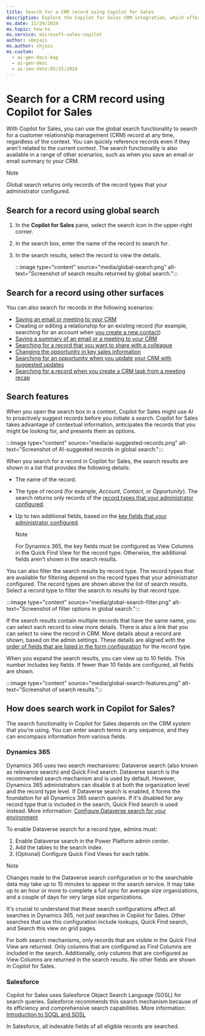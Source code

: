 ```yaml
---
title: Search for a CRM record using Copilot for Sales
description: Explore the Copilot for Sales CRM integration, which offers AI-based recommendations and user-initiated searches to efficiently deliver relevant records.
ms.date: 11/29/2024
ms.topic: how-to
ms.service: microsoft-sales-copilot
author: sbmjais
ms.author: shjais
ms.custom:
  - ai-gen-docs-bap
  - ai-gen-desc
  - ai-seo-date:05/15/2024
---
```


# Search for a CRM record using Copilot for Sales

With Copilot for Sales, you can use the global search functionality to search for a customer relationship management (CRM) record at any time, regardless of the context. You can quickly reference records even if they aren't related to the current context. The search functionality is also available in a range of other scenarios, such as when you save an email or email summary to your CRM.

> [!NOTE]
> Global search returns only records of the record types that your administrator configured.

## Search for a record using global search

1. In the **Copilot for Sales** pane, select the search icon in the upper-right corner.
1. In the search box, enter the name of the record to search for.
1. In the search results, select the record to view the details.

    :::image type="content" source="media/global-search.png" alt-text="Screenshot of search results returned by global search.":::

## Search for a record using other surfaces

You can also search for records in the following scenarios:

- [Saving an email or meeting to your CRM](save-outlook-activities-crm.md)
- Creating or editing a relationship for an existing record (for example, searching for an account when [you create a new contact](create-contact-crm-sales-copilot.md))
- [Saving a summary of an email or a meeting to your CRM](view-save-email-summary-crm.md)
- [Searching for a record that you want to share with a colleague](share-crm-record-teams-conversation.md)
- [Changing the opportunity in key sales information](key-sales-info.md#change-the-opportunity)
- [Searching for an opportunity when you update your CRM with suggested updates](suggested-crm-updates.md#update-crm-with-suggested-updates)
- [Searching for a record when you create a CRM task from a meeting recap](view-meeting-summary-recap.md#create-a-crm-task-from-a-meeting-recap)

## Search features

When you open the search box in a context, Copilot for Sales might use AI to proactively suggest records before you initiate a search. Copilot for Sales takes advantage of contextual information, anticipates the records that you might be looking for, and presents them as options.

:::image type="content" source="media/ai-suggested-records.png" alt-text="Screenshot of AI-suggested records in global search.":::

When you search for a record in Copilot for Sales, the search results are shown in a list that provides the following details:

- The name of the record.
- The type of record (for example, *Account*, *Contact*, or *Opportunity*). The search returns only records of the [record types that your administrator configured](customize-forms-and-fields.md).
- Up to two additional fields, based on the [key fields that your administrator configured](customize-forms-and-fields.md#select-key-fields-for-the-mini-view).

    > [!NOTE]
    > For Dynamics 365, the key fields must be configured as View Columns in the Quick Find View for the record type. Otherwise, the additional fields aren't shown in the search results.

You can also filter the search results by record type. The record types that are available for filtering depend on the record types that your administrator configured. The record types are shown above the list of search results. Select a record type to filter the search to results by that record type.

:::image type="content" source="media/global-search-filter.png" alt-text="Screenshot of filter options in global search.":::

If the search results contain multiple records that have the same name, you can select each record to view more details. There is also a link that you can select to view the record in CRM. More details about a record are shown, based on the admin settings. These details are aligned with the [order of fields that are listed in the form configuration](customize-forms-and-fields.md#reorder-fields) for the record type.

When you expand the search results, you can view up to 10 fields. This number includes key fields. If fewer than 10 fields are configured, all fields are shown.

:::image type="content" source="media/global-search-features.png" alt-text="Screenshot of search results.":::

## How does search work in Copilot for Sales?

The search functionality in Copilot for Sales depends on the CRM system that you're using. You can enter search terms in any sequence, and they can encompass information from various fields.

### Dynamics 365

Dynamics 365 uses two search mechanisms: Dataverse search (also known as relevance search) and Quick Find search. Dataverse search is the recommended search mechanism and is used by default. However, Dynamics 365 administrators can disable it at both the organization level and the record type level. If Dataverse search is enabled, it forms the foundation for all Dynamics 365 search queries. If it's disabled for any record type that is included in the search, Quick Find search is used instead. More information: [Configure Dataverse search for your environment](/power-platform/admin/configure-relevance-search-organization)

To enable Dataverse search for a record type, admins must:

1. Enable Dataverse search in the Power Platform admin center.
1. Add the tables to the search index.
1. (Optional) Configure Quick Find Views for each table.

> [!NOTE]
> Changes made to the Dataverse search configuration or to the searchable data may take up to 15 minutes to appear in the search service. It may take up to an hour or more to complete a full sync for average size organizations, and a couple of days for very large size organizations.

It's crucial to understand that these search configurations affect all searches in Dynamics 365, not just searches in Copilot for Sales. Other searches that use this configuration include lookups, Quick Find search, and Search this view on grid pages.

For both search mechanisms, only records that are visible in the Quick Find View are returned. Only columns that are configured as Find Columns are included in the search. Additionally, only columns that are configured as View Columns are returned in the search results. No other fields are shown in Copilot for Sales.

### Salesforce

Copilot for Sales uses Salesforce Object Search Language (SOSL) for search queries. Salesforce recommends this search mechanism because of its efficiency and comprehensive search capabilities. More information: [Introduction to SOQL and SOSL](https://developer.salesforce.com/docs/atlas.en-us.soql_sosl.meta/soql_sosl/sforce_api_calls_soql_sosl_intro.htm)

In Salesforce, all indexable fields of all eligible records are searched.
